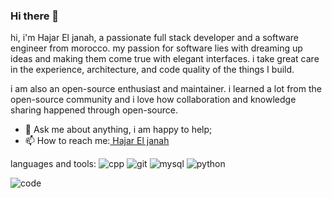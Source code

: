 ### Hi there 👋

hi, i'm Hajar El janah, a passionate full stack developer and a software engineer from morocco. my passion for software lies with dreaming up ideas and making them come true with elegant interfaces. i take great care in the experience, architecture, and code quality of the things I build.

i am also an open-source enthusiast and maintainer. i learned a lot from the open-source community and i love how collaboration and knowledge sharing happened through open-source.

- 💬 Ask me about anything, i am happy to help;
- 📫 How to reach me:[ Hajar El janah](https://www.linkedin.com/in/hajareljanah/)

languages and tools:
![cpp](https://user-images.githubusercontent.com/102053931/192807571-a7419ae4-fcbe-49bd-bb65-464ed13291f5.png=20x)
![git](https://user-images.githubusercontent.com/102053931/192807574-df4b779a-727a-462d-925d-57bfb770e824.png)
![mysql](https://user-images.githubusercontent.com/102053931/192807576-91161dde-2728-43ba-9d5c-75c09749fbd9.png)
![python](https://user-images.githubusercontent.com/102053931/192807578-4d6c9e8f-154c-45ca-81bc-e33259c2c98a.png)


![code](https://user-images.githubusercontent.com/102053931/192801323-d2162eeb-7382-4529-a636-eafb5fa7a29f.gif)
